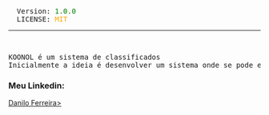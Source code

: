 <!-- Sistema desenvolvido por Danilo de Andrade Ferreira Sousa, em 18 de agosto de 2022 -->
<pre>
  Version: <span style="color:green">1.0.0</span>
  LICENSE: <span style="color:orange">MIT</span>
</pre>
<hr/>
<br/>
 
<pre>KOONOL é um sistema de classificados
Inicialmente a ideia é desenvolver um sistema onde se pode encontrar diferentes tipos de produtos para comprar
</pre>

<h3>Meu Linkedin:</h3>
<a href="https://www.linkedin.com/in/danilo-ferreira-ba748b160/">Danilo Ferreira></a>
